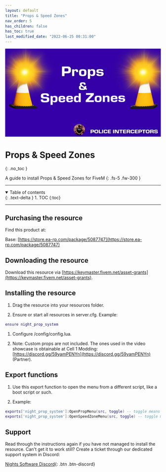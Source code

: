 ```yaml
---
layout: default
title: "Props & Speed Zones"
nav_order: 5
has_children: false
has_toc: true
last_modified_date: "2022-06-25 00:31:00"
---
```


<img class="cover-img" src="/assets/img/propsAndSpeedZones.png" alt="Props & Speed Zones Resource" draggable="false">

# Props & Speed Zones
{: .no_toc }

A guide to install Props & Speed Zones for FiveM
{: .fs-5 .fw-300 }

---

<details open markdown="block">
  <summary>
    Table of contents
  </summary>
  {: .text-delta }
1. TOC
{:toc}
</details>

---

## Purchasing the resource

Find this product at:

Base: [https://store.ea-rp.com/package/5087747](https://store.ea-rp.com/package/5087747)

## Downloading the resource

Download this resource via [https://keymaster.fivem.net/asset-grants](https://keymaster.fivem.net/asset-grants).

## Installing the resource

1. Drag the resource into your resources folder.

1. Ensure or start all resources in server.cfg. 
Example:
```lua
ensure night_prop_system
```

1. Configure /config/config.lua.

1. Note: Custom props are not included. The ones used in the video showcase is obtainable at Cell 1 Modding: [https://discord.gg/59yamPENYn](https://discord.gg/59yamPENYn) (Partner).

## Export functions

1. Use this export function to open the menu from a different script, like a boot script or such.

1. Example:
```lua
exports['night_prop_system']:OpenPropMenu(src, toggle) -- toggle means wether you want to open it (true) or -force- close it (false).
exports['night_prop_system']:OpenSpeedZoneMenu(src, toggle) -- toggle means wether you want to open it (true) or -force- close it (false).
```

## Support

Read through the instructions again if you have not managed to install the resource. Can't get it to work still? 
Create a ticket through our dedicated support system in Discord: 

[Nights Software Discord](https://ns.ea-rp.com){: .btn .btn-discord}
